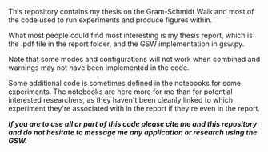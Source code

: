 This repository contains my thesis on the Gram-Schmidt Walk and most of the code used to run experiments and produce figures within. 

What most people could find most interesting is my thesis report, which is the .pdf file in the report folder, and the GSW implementation in gsw.py. 

Note that some modes and configurations will not work when combined and warnings may not have been implemented in the code.

Some additional code is sometimes defined in the notebooks for some experiments. The notebooks are here more for me than for potential interested researchers, as they haven't been cleanly linked to which experiment they're associated with in the report if they're even in the report. 

***If you are to use all or part of this code please cite me and this repository and do not hesitate to message me any application or research using the GSW.***